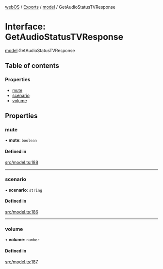 [webOS](../README.md) / [Exports](../modules.md) / [model](../modules/model.md) / GetAudioStatusTVResponse

# Interface: GetAudioStatusTVResponse

[model](../modules/model.md).GetAudioStatusTVResponse

## Table of contents

### Properties

- [mute](model.GetAudioStatusTVResponse.md#mute)
- [scenario](model.GetAudioStatusTVResponse.md#scenario)
- [volume](model.GetAudioStatusTVResponse.md#volume)

## Properties

### mute

• **mute**: `boolean`

#### Defined in

[src/model.ts:188](https://github.com/Dabolus/webos-tv/blob/a44bbc5/src/model.ts#L188)

___

### scenario

• **scenario**: `string`

#### Defined in

[src/model.ts:186](https://github.com/Dabolus/webos-tv/blob/a44bbc5/src/model.ts#L186)

___

### volume

• **volume**: `number`

#### Defined in

[src/model.ts:187](https://github.com/Dabolus/webos-tv/blob/a44bbc5/src/model.ts#L187)
